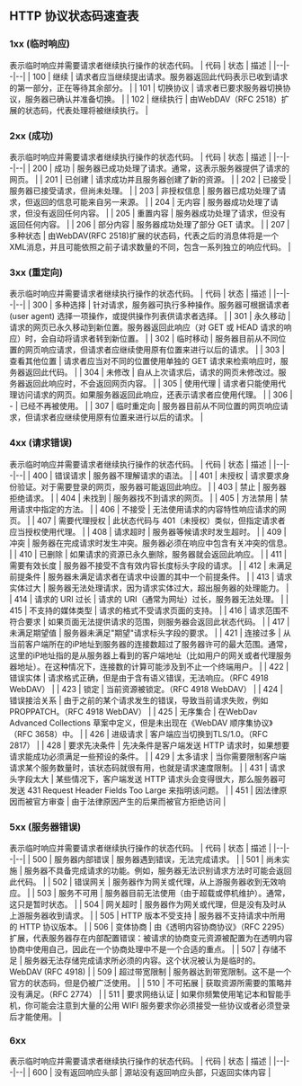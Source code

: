 ## HTTP 协议状态码速查表

### 1xx (临时响应)
表示临时响应并需要请求者继续执行操作的状态代码。
| 代码 | 状态 | 描述 |
|--|--|--|
| 100 | 继续 | 请求者应当继续提出请求。服务器返回此代码表示已收到请求的第一部分，正在等待其余部分。 |
| 101 | 切换协议 | 请求者已要求服务器切换协议，服务器已确认并准备切换。 |
| 102 | 继续执行 | 由WebDAV（RFC 2518）扩展的状态码，代表处理将被继续执行。 |

### 2xx (成功)
表示临时响应并需要请求者继续执行操作的状态代码。
| 代码 | 状态 | 描述 |
|--|--|--|
| 200 | 成功 | 服务器已成功处理了请求。通常，这表示服务器提供了请求的网页。 |
| 201 | 已创建 | 请求成功并且服务器创建了新的资源。 |
| 202 | 已接受 | 服务器已接受请求，但尚未处理。 |
| 203 | 非授权信息 | 服务器已成功处理了请求，但返回的信息可能来自另一来源。 |
| 204 | 无内容 | 服务器成功处理了请求，但没有返回任何内容。 |
| 205 | 重置内容 | 服务器成功处理了请求，但没有返回任何内容。 |
| 206 | 部分内容 | 服务器成功处理了部分 GET 请求。 |
| 207 | 多种状态 | 由WebDAV(RFC 2518)扩展的状态码，代表之后的消息体将是一个XML消息，并且可能依照之前子请求数量的不同，包含一系列独立的响应代码。 |

### 3xx (重定向)
表示临时响应并需要请求者继续执行操作的状态代码。
| 代码 | 状态 | 描述 |
|--|--|--|
| 300 | 多种选择 | 针对请求，服务器可执行多种操作。服务器可根据请求者 (user agent) 选择一项操作，或提供操作列表供请求者选择。 |
| 301 | 永久移动 | 请求的网页已永久移动到新位置。服务器返回此响应（对 GET 或 HEAD 请求的响应）时，会自动将请求者转到新位置。 |
| 302 | 临时移动 | 服务器目前从不同位置的网页响应请求，但请求者应继续使用原有位置来进行以后的请求。 |
| 303 | 查看其他位置 | 请求者应当对不同的位置使用单独的 GET 请求来检索响应时，服务器返回此代码。 |
| 304 | 未修改 | 自从上次请求后，请求的网页未修改过。服务器返回此响应时，不会返回网页内容。 |
| 305 | 使用代理 | 请求者只能使用代理访问请求的网页。如果服务器返回此响应，还表示请求者应使用代理。 |
| 306 | - | 已经不再被使用。 |
| 307 | 临时重定向 | 服务器目前从不同位置的网页响应请求，但请求者应继续使用原有位置来进行以后的请求。 |

### 4xx (请求错误)
表示临时响应并需要请求者继续执行操作的状态代码。
| 代码 | 状态 | 描述 |
|--|--|--|
| 400 | 错误请求 | 服务器不理解请求的语法。 |
| 401 | 未授权 | 请求要求身份验证。对于需要登录的网页，服务器可能返回此响应。 |
| 403 | 禁止 | 服务器拒绝请求。 |
| 404 | 未找到 | 服务器找不到请求的网页。 |
| 405 | 方法禁用 | 禁用请求中指定的方法。 |
| 406 | 不接受 | 无法使用请求的内容特性响应请求的网页。 |
| 407 | 需要代理授权 | 此状态代码与 401（未授权）类似，但指定请求者应当授权使用代理。 |
| 408 | 请求超时 | 服务器等候请求时发生超时。 |
| 409 | 冲突 | 服务器在完成请求时发生冲突。服务器必须在响应中包含有关冲突的信息。 |
| 410 | 已删除 | 如果请求的资源已永久删除，服务器就会返回此响应。 |
| 411 | 需要有效长度 | 服务器不接受不含有效内容长度标头字段的请求。 |
| 412 | 未满足前提条件 | 服务器未满足请求者在请求中设置的其中一个前提条件。 |
| 413 | 请求实体过大 | 服务器无法处理请求，因为请求实体过大，超出服务器的处理能力。 |
| 414 | 请求的 URI 过长 | 请求的 URI（通常为网址）过长，服务器无法处理。 |
| 415 | 不支持的媒体类型 | 请求的格式不受请求页面的支持。 |
| 416 | 请求范围不符合要求 | 如果页面无法提供请求的范围，则服务器会返回此状态代码。 |
| 417 | 未满足期望值 | 服务器未满足"期望"请求标头字段的要求。 |
| 421 | 连接过多 | 从当前客户端所在的iP地址到服务器的连接数超过了服务器许可的最大范围。通常，这里的iP地址指的是从服务器上看到的客户端地址（比如用户的网关或者代理服务器地址）。在这种情况下，连接数的计算可能涉及到不止一个终端用户。 |
| 422 | 错误实体 | 请求格式正确，但是由于含有语义错误，无法响应。（RFC 4918 WebDAV） |
| 423 | 锁定 | 当前资源被锁定。（RFC 4918 WebDAV） |
| 424 | 错误接洽关系 | 由于之前的某个请求发生的错误，导致当前请求失败，例如 PROPPATCH。（RFC 4918 WebDAV） |
| 425 | 无序集合 | 在WebDav Advanced Collections 草案中定义，但是未出现在《WebDAV 顺序集协议》（RFC 3658）中。 |
| 426 | 进级请求 | 客户端应当切换到TLS/1.0。（RFC 2817） |
| 428 | 要求先决条件 | 先决条件是客户端发送 HTTP 请求时，如果想要请求能成功必须满足一些预设的条件。 |
| 429 | 太多请求 | 当你需要限制客户端请求某个服务数量时，该状态码就很有用，也就是请求速度限制。 |
| 431 | 请求头字段太大 | 某些情况下，客户端发送 HTTP 请求头会变得很大，那么服务器可发送 431 Request Header Fields Too Large 来指明该问题。 |
| 451 | 因法律原因而被官方审查 | 由于法律原因产生的后果而被官方拒绝访问 |

### 5xx (服务器错误)
表示临时响应并需要请求者继续执行操作的状态代码。
| 代码 | 状态 | 描述 |
|--|--|--|
| 500 | 服务器内部错误 | 服务器遇到错误，无法完成请求。 |
| 501 | 尚未实施 | 服务器不具备完成请求的功能。例如，服务器无法识别请求方法时可能会返回此代码。 |
| 502 | 错误网关 | 服务器作为网关或代理，从上游服务器收到无效响应。 |
| 503 | 服务不可用 | 服务器目前无法使用（由于超载或停机维护）。通常，这只是暂时状态。 |
| 504 | 网关超时 | 服务器作为网关或代理，但是没有及时从上游服务器收到请求。 |
| 505 | HTTP 版本不受支持 | 服务器不支持请求中所用的 HTTP 协议版本。 |
| 506 | 变体协商 | 由《透明内容协商协议》（RFC 2295）扩展，代表服务器存在内部配置错误：被请求的协商变元资源被配置为在透明内容协商中使用自己，因此在一个协商处理中不是一个合适的重点。 |
| 507 | 存储不足 | 服务器无法存储完成请求所必须的内容。这个状况被认为是临时的。WebDAV (RFC 4918) |
| 509 | 超过带宽限制 | 服务器达到带宽限制。这不是一个官方的状态码，但是仍被广泛使用。 |
| 510 | 不可拓展 | 获取资源所需要的策略并没有满足。（RFC 2774） |
| 511 | 要求网络认证 | 如果你频繁使用笔记本和智能手机，你可能会注意到大量的公用 WIFI 服务要求你必须接受一些协议或者必须登录后才能使用。 |

### 6xx
表示临时响应并需要请求者继续执行操作的状态代码。
| 代码 | 状态 | 描述 |
|--|--|--|
| 600 | 没有返回响应头部 | 源站没有返回响应头部，只返回实体内容 |